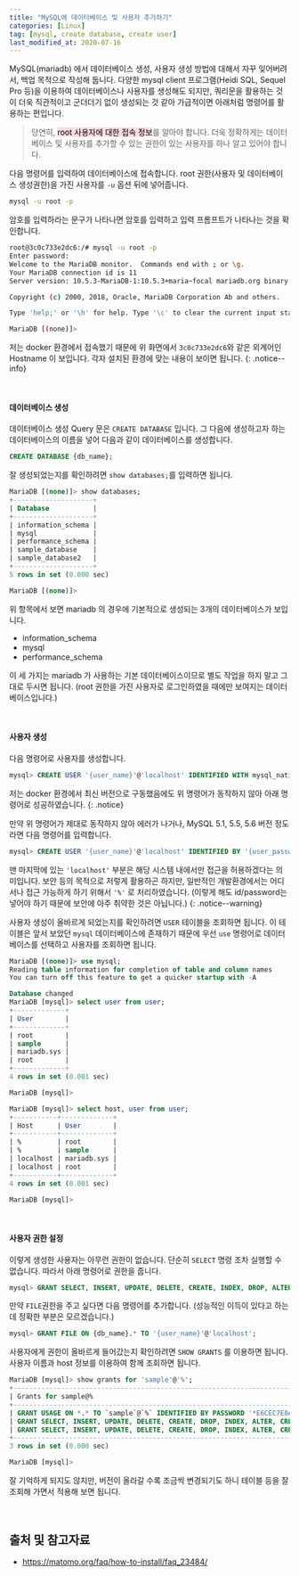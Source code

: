 ```yaml
---
title: "MySQL에 데이터베이스 및 사용자 추가하기"
categories: [Linux]
tag: [mysql, create database, create user]
last_modified_at: 2020-07-16
---
```

MySQL(mariadb) 에서 데이터베이스 생성, 사용자 생성 방법에 대해서 자꾸 잊어버려서, 백업 목적으로 작성해 둡니다. 다양한 mysql client 프로그램(Heidi SQL, Sequel Pro 등)을 이용하여 데이터베이스나 사용자를 생성해도 되지만, 쿼리문을 활용하는 것이 더욱 직관적이고 군더더기 없이 생성되는 것 같아 가급적이면 아래처럼 명령어를 활용하는 편입니다. 

> 당연히, <mark style='background-color: #ffdce0'>root 사용자에 대한 접속 정보</mark>를 알아야 합니다. 더욱 정확하게는 데이터베이스 및 사용자를 추가할 수 있는 권한이 있는 사용자를 하나 알고 있어야 합니다. 

다음 명령어를 입력하여 데이터베이스에 접속합니다. root 권한(사용자 및 데이터베이스 생성권한)을 가진 사용자를 `-u` 옵션 뒤에 넣어줍니다.

```bash
mysql -u root -p
```

암호를 입력하라는 문구가 나타나면 암호를 입력하고 입력 프롬프트가 나타나는 것을 확인합니다.

```sh
root@3c0c733e2dc6:/# mysql -u root -p
Enter password:
Welcome to the MariaDB monitor.  Commands end with ; or \g.
Your MariaDB connection id is 11
Server version: 10.5.3-MariaDB-1:10.5.3+maria~focal mariadb.org binary distribution

Copyright (c) 2000, 2018, Oracle, MariaDB Corporation Ab and others.

Type 'help;' or '\h' for help. Type '\c' to clear the current input statement.

MariaDB [(none)]>
```

저는 docker 환경에서 접속했기 때문에 위 화면에서 `3c0c733e2dc6`와 같은 외계어인 Hostname 이 보입니다. 각자 설치된 환경에 맞는 내용이 보이면 됩니다.
{: .notice--info}

<br/>

#### 데이터베이스 생성

데이터베이스 생성 Query 문은 `CREATE DATABASE` 입니다. 그 다음에 생성하고자 하는 데이터베이스의 이름을 넣어 다음과 같이 데이터베이스를 생성합니다. 

```sql
CREATE DATABASE {db_name};
```

잘 생성되었는지를 확인하려면 `show databases;`를 입력하면 됩니다.

```sql
MariaDB [(none)]> show databases;
+--------------------+
| Database           |
+--------------------+
| information_schema |
| mysql              |
| performance_schema |
| sample_database    |
| sample_database2   |
+--------------------+
5 rows in set (0.000 sec)

MariaDB [(none)]>
```

위 항목에서 보면 mariadb 의 경우에 기본적으로 생성되는 3개의 데이터베이스가 보입니다. 
- information_schema
- mysql
- performance_schema

이 세 가지는 mariadb 가 사용하는 기본 데이터베이스이므로 별도 작업을 하지 말고 그대로 두시면 됩니다. (root 권한을 가진 사용자로 로그인하였을 때에만 보여지는 데이터베이스입니다.)

<br/>

#### 사용자 생성

다음 명령어로 사용자를 생성합니다.

```sql
mysql> CREATE USER '{user_name}'@'localhost' IDENTIFIED WITH mysql_native_password BY '{user_password}';
```

저는 docker 환경에서 최신 버전으로 구동했음에도 위 명령어가 동작하지 않아 아래 명령어로 성공하였습니다. 
{: .notice}

만약 위 명령어가 제대로 동작하지 않아 에러가 나거나, MySQL 5.1, 5.5, 5.6 버전 정도라면 다음 명령어를 입력합니다. 

```sql
mysql> CREATE USER '{user_name}'@'localhost' IDENTIFIED BY '{user_password}';
```

맨 마지막에 있는 `'localhost'` 부분은 해당 시스템 내에서만 접근을 허용하겠다는 의미입니다. 보안 등의 목적으로 저렇게 활용하곤 하지만, 일반적인 개발환경에서는 어디서나 접근 가능하게 하기 위해서 `'%'` 로 처리하였습니다. (이렇게 해도 id/password는 넣어야 하기 때문에 보안에 아주 취약한 것은 아닙니다.)
{: .notice--warning}

사용자 생성이 올바르게 되었는지를 확인하려면 `USER` 테이블을 조회하면 됩니다. 이 테이블은 앞서 보았던 `mysql` 데이터베이스에 존재하기 때문에 우선 `use` 명령어로 데이터베이스를 선택하고 사용자를 조회하면 됩니다.

```sql
MariaDB [(none)]> use mysql;
Reading table information for completion of table and column names
You can turn off this feature to get a quicker startup with -A

Database changed
MariaDB [mysql]> select user from user;
+-------------+
| User        |
+-------------+
| root        |
| sample      |
| mariadb.sys |
| root        |
+-------------+
4 rows in set (0.001 sec)

MariaDB [mysql]>
```

```sql
MariaDB [mysql]> select host, user from user;
+-----------+-------------+
| Host      | User        |
+-----------+-------------+
| %         | root        |
| %         | sample      |
| localhost | mariadb.sys |
| localhost | root        |
+-----------+-------------+
4 rows in set (0.001 sec)

MariaDB [mysql]>
```

<br/>

#### 사용자 권한 설정

이렇게 생성한 사용자는 아무런 권한이 없습니다. 단순히 `SELECT` 명령 조차 실행할 수 없습니다. 따라서 아래 명령어로 권한을 줍니다. 

```sql
mysql> GRANT SELECT, INSERT, UPDATE, DELETE, CREATE, INDEX, DROP, ALTER, CREATE TEMPORARY TABLES, LOCK TABLES ON {db_name}.* TO '{user_name}'@'localhost';
```

만약 `FILE`권한을 주고 싶다면 다음 명령어를 추가합니다. (성능적인 이득이 있다고 하는데 정확한 부분은 모르겠습니다.)

```sql
mysql> GRANT FILE ON {db_name}.* TO '{user_name}'@'localhost';
```

사용자에게 권한이 올바르게 들어갔는지 확인하려면 `SHOW GRANTS` 를 이용하면 됩니다. 사용자 이름과 host 정보를 이용하여 함께 조회하면 됩니다. 

```sql
MariaDB [mysql]> show grants for 'sample'@'%';
+------------------------------------------------------------------------------------------------------------------------------------------------+
| Grants for sample@%                                                                                                                            |
+------------------------------------------------------------------------------------------------------------------------------------------------+
| GRANT USAGE ON *.* TO `sample`@`%` IDENTIFIED BY PASSWORD '*E6CEC7E0A7E36A110423A463C6A13FAD97798442'                                          |
| GRANT SELECT, INSERT, UPDATE, DELETE, CREATE, DROP, INDEX, ALTER, CREATE TEMPORARY TABLES, LOCK TABLES ON `sample_database2`.* TO `sample`@`%` |
| GRANT SELECT, INSERT, UPDATE, DELETE, CREATE, DROP, INDEX, ALTER, CREATE TEMPORARY TABLES, LOCK TABLES ON `sample_database`.* TO `sample`@`%`  |
+------------------------------------------------------------------------------------------------------------------------------------------------+
3 rows in set (0.000 sec)

MariaDB [mysql]>
```

잘 기억하게 되지도 않지만, 버전이 올라갈 수록 조금씩 변경되기도 하니 테이블 등을 잘 조회해 가면서 적용해 보면 됩니다.

<br/>

## 출처 및 참고자료

- <https://matomo.org/faq/how-to-install/faq_23484/>